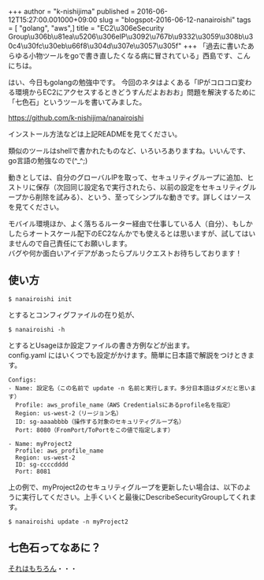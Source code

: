 +++
author = "k-nishijima"
published = 2016-06-12T15:27:00.001000+09:00
slug = "blogspot-2016-06-12-nanairoishi"
tags = [ "golang", "aws",]
title = "EC2\u306eSecurity Group\u306b\u81ea\u5206\u306eIP\u3092\u767b\u9332\u3059\u308b\u30c4\u30fc\u30eb\u66f8\u304d\u307e\u3057\u305f"
+++
「過去に書いたあらゆる小物ツールをgoで書き直したくなる病に冒されている」西島です、こんにちは。  
  
はい、今日もgolangの勉強中です。
今回のネタはよくある「IPがコロコロ変わる環境からEC2にアクセスするときどうすんだよおおお」問題を解決するために「七色石」というツールを書いてみました。  
  
<a href="https://github.com/k-nishijima/nanairoishi" class="uri">https://github.com/k-nishijima/nanairoishi</a>  
  
インストール方法などは上記READMEを見てください。  
  
類似のツールはshellで書かれたものなど、いろいろありますね。いいんです、go言語の勉強なので(^\_^;)  
  
動きとしては、自分のグローバルIPを取って、セキュリティグループに追加、ヒストリに保存（次回同じ設定名で実行されたら、以前の設定をセキュリティグループから削除を試みる）、という、至ってシンプルな動きです。詳しくはソースを見てください。  
  
モバイル環境ほか、よく落ちるルーター経由で仕事している人（自分）、もしかしたらオートスケール配下のEC2なんかでも使えるとは思いますが、試してはいませんので自己責任にてお願いします。  
バグや何か面白いアイデアがあったらプルリクエストお待ちしております！  

使い方
------

    $ nanairoishi init

とするとコンフィグファイルの在り処が、  

    $ nanairoishi -h

とするとUsageほか設定ファイルの書き方例などが出ます。  
config.yaml
にはいくつでも設定がかけます。簡単に日本語で解説をつけときます。  

    Configs:
    - Name: 設定名（この名前で update -n 名前と実行します。多分日本語はダメだと思います）
      Profile: aws_profile_name（AWS Credentialsにあるprofile名を指定）
      Region: us-west-2（リージョン名）
      ID: sg-aaaabbbb（操作する対象のセキュリティグループ名）
      Port: 8080（FromPort/ToPortをこの値で指定します）

    - Name: myProject2
      Profile: aws_profile_name
      Region: us-west-2
      ID: sg-ccccdddd
      Port: 8081

上の例で、myProject2のセキュリティグループを更新したい場合は、以下のように実行してください。上手くいくと最後にDescribeSecurityGroupしてくれます。  

    $ nanairoishi update -n myProject2

七色石ってなあに？
------------------

[それはもちろん](https://www.google.co.jp/search?q=%E4%B8%83%E8%89%B2%E7%9F%B3&source=lnms&tbm=isch&sa=X&ved=0ahUKEwjF1oGl6KHNAhVDHJQKHetUANIQ_AUICCgB&biw=1438&bih=928)・・・

